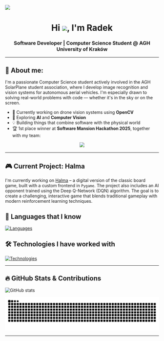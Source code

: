 ![](https://komarev.com/ghpvc/?username=radbene&color=brightgreen&style=flat-square&abbreviated=true)

<div align="center">

# Hi <img src="https://raw.githubusercontent.com/MartinHeinz/MartinHeinz/master/wave.gif" width="30px">, I'm Radek

### Software Developer | Computer Science Student @ AGH University of Kraków

</div>

---

## 👨 About me:

I'm a passionate Computer Science student actively involved in the AGH SolarPlane student association, where I develop image recognition and vision systems for autonomous aerial vehicles. I'm especially drawn to solving real-world problems with code — whether it's in the sky or on the screen.

- 🔭 Currently working on drone vision systems using **OpenCV**
- 🧠 Exploring **AI** and **Computer Vision**
- 💡 Building things that combine software with the physical world
- 🏆 1st place winner at **Software Mansion Hackathon 2025**, together with my team:
 
 <div align="center">
  <img src="https://github.com/user-attachments/assets/ae6b01f7-3c86-4f12-b557-ecc1cdc2932a" width="70%">
</div>

---
## 🎮 Current Project: Halma

I'm currently working on [Halma](https://github.com/radbene/Halma-Game) – a digital version of the classic board game, built with a custom frontend in `Pygame`. The project also includes an AI opponent trained using the Deep Q-Network (DQN) algorithm. The goal is to create a challenging, interactive game that blends traditional gameplay with modern reinforcement learning techniques.

## 🚀 Languages that I know

[![Languages](https://skillicons.dev/icons?i=py,java,cpp,bash,rust,sql&perline=5)](https://skillicons.dev)

## 🛠️ Technologies I have worked with

[![Technologies](https://skillicons.dev/icons?i=git,github,gradle,idea,pycharm,vscode,ubuntu,linux,opencv,pytorch,regex&perline=5)](https://skillicons.dev)

---

## 🔥 GitHub Stats & Contributions

![GitHub stats](https://github-readme-stats.vercel.app/api?username=radbene&show_icons=true&count_private=true&hide_title=true)



  <picture>
    <source media="(prefers-color-scheme: dark)" srcset="https://raw.githubusercontent.com/radbene/radbene/output/github-contribution-grid-snake-dark.svg" />
    <source media="(prefers-color-scheme: light)" srcset="https://raw.githubusercontent.com/radbene/radbene/output/github-contribution-grid-snake.svg" />
    <img alt="github-snake" src="https://raw.githubusercontent.com/radbene/radbene/output/github-contribution-grid-snake.svg" />
  </picture>

---
